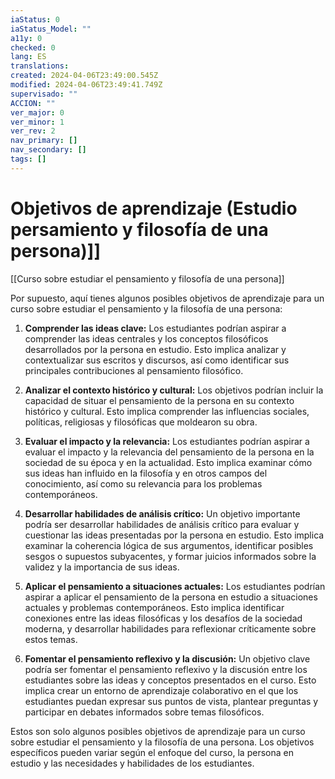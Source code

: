 ```yaml
---
iaStatus: 0
iaStatus_Model: ""
a11y: 0
checked: 0
lang: ES
translations: 
created: 2024-04-06T23:49:00.545Z
modified: 2024-04-06T23:49:41.749Z
supervisado: ""
ACCION: ""
ver_major: 0
ver_minor: 1
ver_rev: 2
nav_primary: []
nav_secondary: []
tags: []
---
```

# Objetivos de aprendizaje (Estudio persamiento y filosofía de una persona)]]

[[Curso sobre estudiar el pensamiento y filosofía de una persona]]

Por supuesto, aquí tienes algunos posibles objetivos de aprendizaje para un curso sobre estudiar el pensamiento y la filosofía de una persona:

1. **Comprender las ideas clave:** Los estudiantes podrían aspirar a comprender las ideas centrales y los conceptos filosóficos desarrollados por la persona en estudio. Esto implica analizar y contextualizar sus escritos y discursos, así como identificar sus principales contribuciones al pensamiento filosófico.

2. **Analizar el contexto histórico y cultural:** Los objetivos podrían incluir la capacidad de situar el pensamiento de la persona en su contexto histórico y cultural. Esto implica comprender las influencias sociales, políticas, religiosas y filosóficas que moldearon su obra.

3. **Evaluar el impacto y la relevancia:** Los estudiantes podrían aspirar a evaluar el impacto y la relevancia del pensamiento de la persona en la sociedad de su época y en la actualidad. Esto implica examinar cómo sus ideas han influido en la filosofía y en otros campos del conocimiento, así como su relevancia para los problemas contemporáneos.

4. **Desarrollar habilidades de análisis crítico:** Un objetivo importante podría ser desarrollar habilidades de análisis crítico para evaluar y cuestionar las ideas presentadas por la persona en estudio. Esto implica examinar la coherencia lógica de sus argumentos, identificar posibles sesgos o supuestos subyacentes, y formar juicios informados sobre la validez y la importancia de sus ideas.

5. **Aplicar el pensamiento a situaciones actuales:** Los estudiantes podrían aspirar a aplicar el pensamiento de la persona en estudio a situaciones actuales y problemas contemporáneos. Esto implica identificar conexiones entre las ideas filosóficas y los desafíos de la sociedad moderna, y desarrollar habilidades para reflexionar críticamente sobre estos temas.

6. **Fomentar el pensamiento reflexivo y la discusión:** Un objetivo clave podría ser fomentar el pensamiento reflexivo y la discusión entre los estudiantes sobre las ideas y conceptos presentados en el curso. Esto implica crear un entorno de aprendizaje colaborativo en el que los estudiantes puedan expresar sus puntos de vista, plantear preguntas y participar en debates informados sobre temas filosóficos.

Estos son solo algunos posibles objetivos de aprendizaje para un curso sobre estudiar el pensamiento y la filosofía de una persona. Los objetivos específicos pueden variar según el enfoque del curso, la persona en estudio y las necesidades y habilidades de los estudiantes.